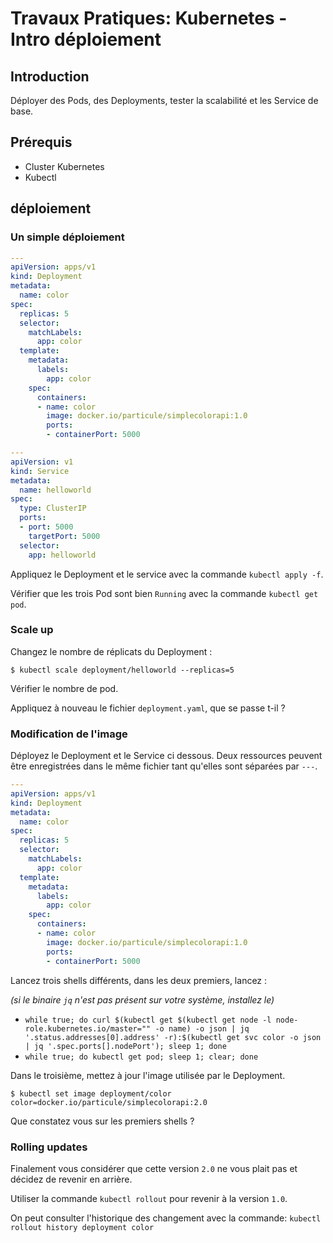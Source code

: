 # Travaux Pratiques: Kubernetes - Intro déploiement

## Introduction

Déployer des Pods, des Deployments, tester la scalabilité et les Service de
base.

## Prérequis

- Cluster Kubernetes
- Kubectl


## déploiement
### Un simple déploiement

```yaml
---
apiVersion: apps/v1
kind: Deployment
metadata:
  name: color
spec:
  replicas: 5
  selector:
    matchLabels:
      app: color
  template:
    metadata:
      labels:
        app: color
    spec:
      containers:
      - name: color
        image: docker.io/particule/simplecolorapi:1.0
        ports:
        - containerPort: 5000
```

```yaml
---
apiVersion: v1
kind: Service
metadata:
  name: helloworld
spec:
  type: ClusterIP
  ports:
  - port: 5000
    targetPort: 5000
  selector:
    app: helloworld
```

Appliquez le Deployment et le service avec
la commande `kubectl apply -f`.

Vérifier que les trois Pod sont bien `Running` avec la commande `kubectl get pod`.

### Scale up

Changez le nombre de réplicats du Deployment :

```console
$ kubectl scale deployment/helloworld --replicas=5
```

Vérifier le nombre de pod.

Appliquez à nouveau le fichier `deployment.yaml`, que se passe t-il ?

### Modification de l'image

Déployez le Deployment et le Service ci dessous. Deux ressources peuvent être
enregistrées dans le même fichier tant qu'elles sont séparées par `---`.

```yaml
---
apiVersion: apps/v1
kind: Deployment
metadata:
  name: color
spec:
  replicas: 5
  selector:
    matchLabels:
      app: color
  template:
    metadata:
      labels:
        app: color
    spec:
      containers:
      - name: color
        image: docker.io/particule/simplecolorapi:1.0
        ports:
        - containerPort: 5000
```


Lancez trois shells différents, dans les deux premiers, lancez :

*(si le binaire `jq` n'est pas présent sur votre système, installez le)*

- `while true; do curl $(kubectl get $(kubectl get node -l node-role.kubernetes.io/master="" -o name) -o json | jq '.status.addresses[0].address' -r):$(kubectl get svc color -o json | jq '.spec.ports[].nodePort'); sleep 1; done`
- `while true; do kubectl get pod; sleep 1; clear; done`

Dans le troisième, mettez à jour l'image utilisée par le Deployment.

```console
$ kubectl set image deployment/color color=docker.io/particule/simplecolorapi:2.0
```

Que constatez vous sur les premiers shells ?

### Rolling updates
Finalement vous considérer que cette version `2.0` ne vous plait pas et décidez
de revenir en arrière.

Utiliser la commande `kubectl rollout` pour revenir à la version `1.0`.

On peut consulter l'historique des changement avec la commande:
```kubectl rollout history deployment color```
